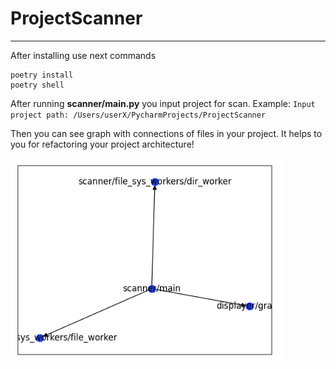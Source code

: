 # ProjectScanner 
----

After installing use next commands
```
poetry install
poetry shell
```

After running **scanner/main.py** you input project for scan. Example:
``
Input project path: /Users/userX/PycharmProjects/ProjectScanner
``

Then you can see graph with connections of files in your project. It helps to you for refactoring your project architecture!

![img.png](img.png)